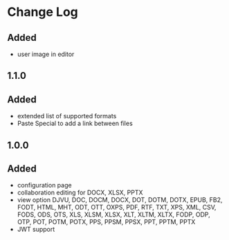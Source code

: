 # Change Log


##
## Added
- user image in editor

## 1.1.0
## Added
- extended list of supported formats
- Paste Special to add a link between files

## 1.0.0
## Added
- configuration page
- collaboration editing for DOCX, XLSX, PPTX
- view option DJVU, DOC, DOCM, DOCX, DOT, DOTM, DOTX, EPUB, FB2, FODT, HTML, MHT, ODT, OTT, OXPS, PDF, RTF, TXT, XPS, XML, CSV, FODS, ODS, OTS, XLS, XLSM, XLSX, XLT, XLTM, XLTX, FODP, ODP, OTP, POT, POTM, POTX, PPS, PPSM, PPSX, PPT, PPTM, PPTX
- JWT support